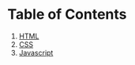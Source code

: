 # Table of Contents

1. [HTML](01_html/materi.md#praktikum-pemrograman-web-1-html)
2. [CSS](02_css/materi.md#praktikum-pemrograman-web-2-css)
3. [Javascript](03_Javascript/materi.md#praktikum-pemrograman-web-3-javascript)
